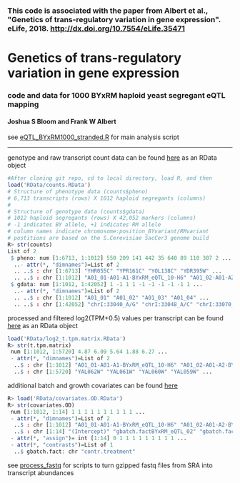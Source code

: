 

### This code is associated with the paper from Albert et al., "Genetics of trans-regulatory variation in gene expression". eLife, 2018. http://dx.doi.org/10.7554/eLife.35471


# Genetics of trans-regulatory variation in gene expression
### code and data for 1000 BYxRM haploid yeast segregant eQTL mapping
#### Joshua S Bloom and Frank W Albert

see [eQTL_BYxRM1000_stranded.R](code/eQTL_BYxRM1000_stranded.R) for main analysis script
___

genotype and raw transcript count data can be found [here](RData/counts.RData) as an RData object

```r
#After cloning git repo, cd to local directory, load R, and then
load('RData/counts.RData')
# Structure of phenotype data (counts$pheno)
# 6,713 transcripts (rows) X 1012 haploid segregants (columns)
#
# Structure of genotype data (counts$gdata)
# 1012 haploid segregants (rows) X 42,052 markers (columns)
# -1 indicates BY allele, +1 indicates RM allele
# column names indicate chromosome:position_BYvariant/RMvariant
# postitions are based on the S.Cerevisiae SacCer3 genome build
R> str(counts)
List of 2
 $ pheno: num [1:6713, 1:1012] 550 209 141 442 35 640 89 110 307 2 ...
  ..- attr(*, "dimnames")=List of 2
  .. ..$ : chr [1:6713] "YHR055C" "YPR161C" "YOL138C" "YDR395W" ...
  .. ..$ : chr [1:1012] "A01_01-A01-A1-BYxRM_eQTL_10-H6" "A01_02-A01-A2-BYxRM_eQTL_11-F3" "A01_03-A01-A3-BYxRM_eQTL_11-C6" "A01_04-A01-A4-BYxRM_eQTL_03-G2" ...
 $ gdata: num [1:1012, 1:42052] 1 -1 1 1 -1 -1 -1 -1 -1 1 ...
  ..- attr(*, "dimnames")=List of 2
  .. ..$ : chr [1:1012] "A01_01" "A01_02" "A01_03" "A01_04" ...
  .. ..$ : chr [1:42052] "chrI:33040_A/G" "chrI:33048_A/C" "chrI:33070_A/T" "chrI:33077_G/A" ...
```
processed and filtered log2(TPM+0.5) values per transcript can be found [here](RData/log2_t.tpm.matrix.RData) as an RData object

```r
load('RData/log2_t.tpm.matrix.RData')
R> str(t.tpm.matrix)
 num [1:1012, 1:5720] 4.87 6.09 5.64 1.88 6.27 ...
 - attr(*, "dimnames")=List of 2
  ..$ : chr [1:1012] "A01_01-A01-A1-BYxRM_eQTL_10-H6" "A01_02-A01-A2-BYxRM_eQTL_11-F3" "A01_03-A01-A3-BYxRM_eQTL_11-C6" "A01_04-A01-A4-BYxRM_eQTL_03-G2" ...
  ..$ : chr [1:5720] "YAL062W" "YAL061W" "YAL060W" "YAL059W" ...
```

additional batch and growth covariates can be found [here](RData/covariates.OD.RData)
```r
R> load('RData/covariates.OD.RData')
R> str(covariates.OD)
 num [1:1012, 1:14] 1 1 1 1 1 1 1 1 1 1 ...
 - attr(*, "dimnames")=List of 2
  ..$ : chr [1:1012] "A01_01-A01-A1-BYxRM_eQTL_10-H6" "A01_02-A01-A2-BYxRM_eQTL_11-F3" "A01_03-A01-A3-BYxRM_eQTL_11-C6" "A01_04-A01-A4-BYxRM_eQTL_03-G2" ...
  ..$ : chr [1:14] "(Intercept)" "gbatch.factBYxRM_eQTL_02" "gbatch.factBYxRM_eQTL_03" "gbatch.factBYxRM_eQTL_04" ...
 - attr(*, "assign")= int [1:14] 0 1 1 1 1 1 1 1 1 1 ...
 - attr(*, "contrasts")=List of 1
  ..$ gbatch.fact: chr "contr.treatment"
```

see [process_fastq](code/process_fastq) for scripts to turn gzipped fastq files from SRA into transcript abundances
